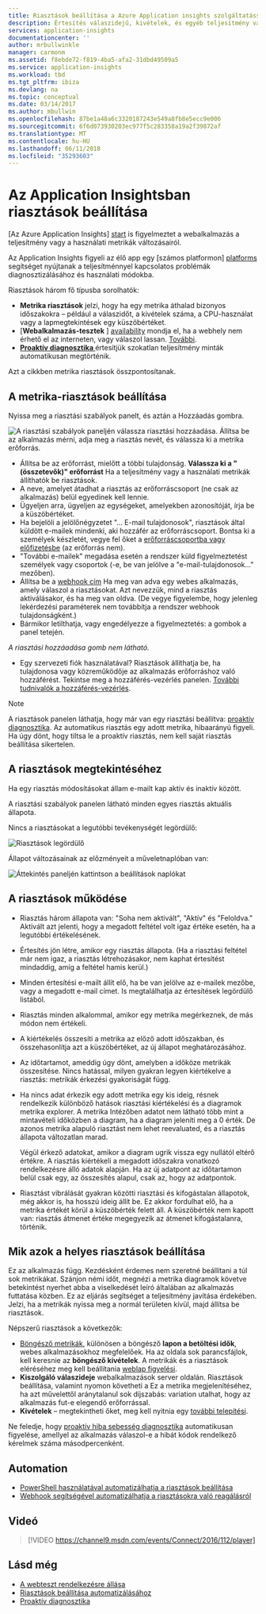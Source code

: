 ```yaml
---
title: Riasztások beállítása a Azure Application insights szolgáltatással |} Microsoft Docs
description: Értesítés válaszidejű, kivételek, és egyéb teljesítmény vagy a webalkalmazás használatának változásairól.
services: application-insights
documentationcenter: ''
author: mrbullwinkle
manager: carmonm
ms.assetid: f8ebde72-f819-4ba5-afa2-31dbd49509a5
ms.service: application-insights
ms.workload: tbd
ms.tgt_pltfrm: ibiza
ms.devlang: na
ms.topic: conceptual
ms.date: 03/14/2017
ms.author: mbullwin
ms.openlocfilehash: 87be1a48a6c3320187243e549a8fb8e5ecc9e006
ms.sourcegitcommit: 6f6d073930203ec977f5c283358a19a2f39872af
ms.translationtype: MT
ms.contentlocale: hu-HU
ms.lasthandoff: 06/11/2018
ms.locfileid: "35293603"
---
```

# <a name="set-alerts-in-application-insights"></a>Az Application Insightsban riasztások beállítása
[Az Azure Application Insights] [ start] is figyelmeztet a webalkalmazás a teljesítmény vagy a használati metrikák változásairól. 

Az Application Insights figyeli az élő app egy [számos platformon] [ platforms] segítséget nyújtanak a teljesítménnyel kapcsolatos problémák diagnosztizálásához és használati módokba.

Riasztások három fő típusba sorolhatók:

* **Metrika riasztások** jelzi, hogy ha egy metrika áthalad bizonyos időszakokra – például a válaszidőt, a kivételek száma, a CPU-használat vagy a lapmegtekintések egy küszöbértéket. 
* [**Webalkalmazás-tesztek** ] [ availability] mondja el, ha a webhely nem érhető el az interneten, vagy válaszol lassan. [További][availability].
* [**Proaktív diagnosztika** ](app-insights-proactive-diagnostics.md) értesítjük szokatlan teljesítmény minták automatikusan megtörténik.

Azt a cikkben metrika riasztások összpontosítanak.

## <a name="set-a-metric-alert"></a>A metrika-riasztások beállítása
Nyissa meg a riasztási szabályok panelt, és aztán a Hozzáadás gombra. 

![A riasztási szabályok paneljén válassza riasztási hozzáadása. Állítsa be az alkalmazás mérni, adja meg a riasztás nevét, és válassza ki a metrika erőforrás.](./media/app-insights-alerts/01-set-metric.png)

* Állítsa be az erőforrást, mielőtt a többi tulajdonság. **Válassza ki a "(összetevők)" erőforrást** Ha a teljesítmény vagy a használati metrikák állíthatók be riasztások.
* A neve, amelyet átadhat a riasztás az erőforráscsoport (ne csak az alkalmazás) belül egyedinek kell lennie.
* Ügyeljen arra, ügyeljen az egységeket, amelyekben azonosítóját, írja be a küszöbértéket.
* Ha bejelöli a jelölőnégyzetet "... E-mail tulajdonosok", riasztások által küldött e-mailek mindenki, aki hozzáfér az erőforráscsoport. Bontsa ki a személyek készletét, vegye fel őket a [erőforráscsoportba vagy előfizetésbe](app-insights-resources-roles-access-control.md) (az erőforrás nem).
* "További e-mailek" megadása esetén a rendszer küld figyelmeztetést személyek vagy csoportok (-e, be van jelölve a "e-mail-tulajdonosok..." mezőben). 
* Állítsa be a [webhook cím](../monitoring-and-diagnostics/insights-webhooks-alerts.md) Ha meg van adva egy webes alkalmazás, amely válaszol a riasztásokat. Azt nevezzük, mind a riasztás aktiválásakor, és ha meg van oldva. (De vegye figyelembe, hogy jelenleg lekérdezési paraméterek nem továbbítja a rendszer webhook tulajdonságként.)
* Bármikor letilthatja, vagy engedélyezze a figyelmeztetés: a gombok a panel tetején.

*A riasztási hozzáadása gomb nem látható.* 

* Egy szervezeti fiók használatával? Riasztások állíthatja be, ha tulajdonosa vagy közreműködője az alkalmazás erőforráshoz való hozzáférést. Tekintse meg a hozzáférés-vezérlés panelen. [További tudnivalók a hozzáférés-vezérlés][roles].

> [!NOTE]
> A riasztások panelen láthatja, hogy már van egy riasztási beállítva: [proaktív diagnosztika](app-insights-proactive-failure-diagnostics.md). Az automatikus riasztás egy adott metrika, hibaarányú figyeli. Ha úgy dönt, hogy tiltsa le a proaktív riasztás, nem kell saját riasztás beállítása sikertelen. 
> 
> 

## <a name="see-your-alerts"></a>A riasztások megtekintéséhez
Ha egy riasztás módosításokat állam e-mailt kap aktív és inaktív között. 

A riasztási szabályok panelen látható minden egyes riasztás aktuális állapota.

Nincs a riasztásokat a legutóbbi tevékenységét legördülő:

![Riasztások legördülő](./media/app-insights-alerts/010-alert-drop.png)

Állapot változásainak az előzményeit a műveletnaplóban van:

![Áttekintés paneljén kattintson a beállítások naplókat](./media/app-insights-alerts/09-alerts.png)

## <a name="how-alerts-work"></a>A riasztások működése
* Riasztás három állapota van: "Soha nem aktivált", "Aktív" és "Feloldva." Aktivált azt jelenti, hogy a megadott feltétel volt igaz értéke esetén, ha a legutóbbi értékelésének.
* Értesítés jön létre, amikor egy riasztás állapota. (Ha a riasztási feltétel már nem igaz, a riasztás létrehozásakor, nem kaphat értesítést mindaddig, amíg a feltétel hamis kerül.)
* Minden értesítési e-mailt állít elő, ha be van jelölve az e-mailek mezőbe, vagy a megadott e-mail címet. Is megtalálhatja az értesítések legördülő listából.
* Riasztás minden alkalommal, amikor egy metrika megérkeznek, de más módon nem értékeli.
* A kiértékelés összesíti a metrika az előző adott időszakban, és összehasonlítja azt a küszöbértéket, az új állapot meghatározásához.
* Az időtartamot, ameddig úgy dönt, amelyben a időköze metrikák összesítése. Nincs hatással, milyen gyakran legyen kiértékelve a riasztás: metrikák érkezési gyakoriságát függ.
* Ha nincs adat érkezik egy adott metrika egy kis ideig, résnek rendelkezik különböző hatások riasztási kiértékelési és a diagramok metrika explorer. A metrika Intézőben adatot nem látható több mint a mintavételi időközben a diagram, ha a diagram jeleníti meg a 0 érték. De azonos metrika alapuló riasztást nem lehet reevaluated, és a riasztás állapota változatlan marad. 
  
    Végül érkező adatokat, amikor a diagram ugrik vissza egy nullától eltérő értékre. A riasztás kiértékeli a megadott időszakra vonatkozó rendelkezésre álló adatok alapján. Ha az új adatpont az időtartamon belül csak egy, az összesítés alapul, csak az, hogy az adatpontok.
* Riasztást vibrálását gyakran közötti riasztási és kifogástalan állapotok, még akkor is, ha hosszú ideig állít be. Ez akkor fordulhat elő, ha a metrika értékét körül a küszöbérték felett áll. A küszöbérték nem kapott van: riasztás átmenet értéke megegyezik az átmenet kifogástalanra, történik.

## <a name="what-are-good-alerts-to-set"></a>Mik azok a helyes riasztások beállítása
Ez az alkalmazás függ. Kezdésként érdemes nem szeretné beállítani a túl sok metrikákat. Szánjon némi időt, megnézi a metrika diagramok követve betekintést nyerhet abba a viselkedését leíró általában az alkalmazás futtatása közben. Ez az eljárás segítséget a teljesítmény javítása érdekében. Jelzi, ha a metrikák nyissa meg a normál területen kívül, majd állítsa be riasztások. 

Népszerű riasztások a következők:

* [Böngésző metrikák][client], különösen a böngésző **lapon a betöltési idők**, webes alkalmazásokhoz megfelelőek. Ha az oldala sok parancsfájlok, kell keresnie az **böngésző kivételek**. A metrikák és a riasztások eléréséhez meg kell beállítania [weblap figyelési][client].
* **Kiszolgáló válaszideje** webalkalmazások server oldalán. Riasztások beállítása, valamint nyomon követheti a Ez a metrika megjelenítéséhez, ha azt művelettől aránytalanul sok díjszabás: variation utalhat, hogy az alkalmazás fut-e elegendő erőforrással. 
* **Kivételek** – megtekintheti őket, meg kell nyitnia egy [további telepítési](app-insights-asp-net-exceptions.md).

Ne feledje, hogy [proaktív hiba sebesség diagnosztika](app-insights-proactive-failure-diagnostics.md) automatikusan figyelése, amellyel az alkalmazás válaszol-e a hibát kódok rendelkező kérelmek száma másodpercenként. 

## <a name="automation"></a>Automation
* [PowerShell használatával automatizálhatja a riasztások beállítása](app-insights-powershell-alerts.md)
* [Webhook segítségével automatizálhatja a riasztásokra való reagálásról](../monitoring-and-diagnostics/insights-webhooks-alerts.md)

## <a name="video"></a>Videó

> [!VIDEO https://channel9.msdn.com/events/Connect/2016/112/player]

## <a name="see-also"></a>Lásd még
* [A webteszt rendelkezésre állása](app-insights-monitor-web-app-availability.md)
* [Riasztások beállítása automatizálásához](app-insights-powershell-alerts.md)
* [Proaktív diagnosztika](app-insights-proactive-diagnostics.md) 

<!--Link references-->

[availability]: app-insights-monitor-web-app-availability.md
[client]: app-insights-javascript.md
[platforms]: app-insights-platforms.md
[roles]: app-insights-resources-roles-access-control.md
[start]: app-insights-overview.md

